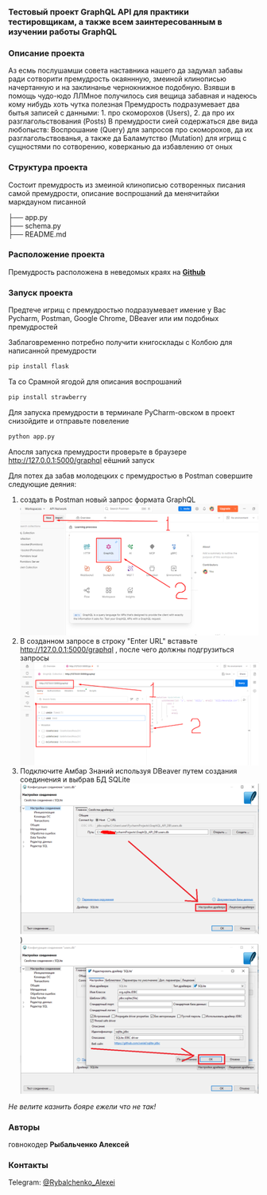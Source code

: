 
### Тестовый проект GraphQL API для практики тестировщикам, а также всем заинтересованным в изучении работы GraphQL 

### Описание проекта
Аз есмь послушамши совета наставника нашего да задумал забавы ради сотворити премудрость окаяннную, змеиной клинописью начертанную и на заклинанье чернокнижное подобную. Взявши в помощь чудо-юдо ЛЛМное получилось сия вещица забавная и надеюсь кому нибудь хоть чутка полезная
Премудрость подразумевает два бытья записей с данными: 1. про скоморохов (Users), 2. да про их разглагольствования (Posts)
В премудрости сией содержаться две вида любопыств: 
Воспрошание (Query) для запросов про скоморохов, да их разглагольствованья, а также да Баламутство (Mutation) для игрищ с сущностями по сотворению, коверканью да избавлению от оных  

### Структура проекта

Состоит премудрость из змеиной клинописью сотворенных писания самой премудрости, описание воспрошаний да менячитайки маркдауном писанной

├── app.py          
├── schema.py      
├── README.md                
   

### Расположение проекта
Премудрость расположена в неведомых краях на [**Github**](https://github.com/fisher111111111/GraphQL)

### Запуск проекта  

Предтече игрищ с премудростью подразумевает имение у Вас Pycharm, Postman, Google Chrome, DBeaver или им подобных премудростей 

Заблаговременно потребно получити книгосклады с Колбою для написанной премудрости
```bash
pip install flask
````
Та со Срамной ягодой для описания воспрошаний
```bash
pip install strawberry
````

Для запуска премудрости в терминале PyCharm-овском в проект снизойдите и отправьте повеление 
```bash
python app.py
```
Апосля запуска премудрости проверьте в браузере http://127.0.0.1:5000/graphql еёшний запуск

Для потех да забав молодецких с премудростью в Postman совершите следующие деяния:
1. создать в Postman новый запрос формата GraphQL
![Моя картинка](https://github.com/fisher111111111/GraphQL_API/blob/main/GraphQL_API_DB/Postman1.png)
2. В созданном запросе в строку "Enter URL" вставьте http://127.0.0.1:5000/graphql , после чего должны подгрузиться запросы
![Моя картинка](https://github.com/fisher111111111/GraphQL_API/blob/main/GraphQL_API_DB/Postman2.png)
3. Подключите Амбар Знаний используя DBeaver путем создания соединения и выбрав БД SQLite
![Моя картинка](https://github.com/fisher111111111/GraphQL_API/blob/main/GraphQL_API_DB/DBeaver_3.png))
![Моя картинка](https://github.com/fisher111111111/GraphQL_API/blob/main/GraphQL_API_DB/DBeaver_4.png)

*Не велите казнить бояре ежели что не так!*

### Авторы
говнокодер **Рыбальченко Алексей**
### Контакты

Telegram: [@Rybalchenko_Alexei]()






